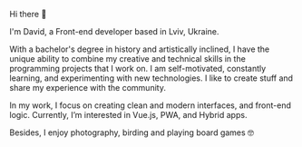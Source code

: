 Hi there 👋

I'm David, a Front-end developer based in Lviv, Ukraine.

With a bachelor's degree in history and artistically inclined, I have the unique ability to combine my creative and technical skills in the programming projects that I work on. I am self-motivated, constantly learning, and experimenting with new technologies. I like to create stuff and share my experience with the community.

In my work, I focus on creating clean and modern interfaces, and front-end logic. Currently, I’m interested in Vue.js, PWA, and Hybrid apps.

Besides, I enjoy  photography, birding and playing board games 🤓
